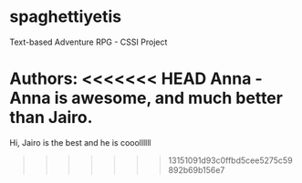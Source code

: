 # spaghettiyetis
Text-based Adventure RPG - CSSI Project

Authors:
<<<<<<< HEAD
Anna - Anna is awesome, and much better than Jairo. 
=======
Hi, Jairo is the best and he is cooollllll
>>>>>>> 13151091d93c0ffbd5cee5275c59892b69b156e7
